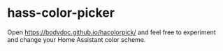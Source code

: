 # hass-color-picker

Open https://bodydoc.github.io/hacolorpick/ and feel free to experiment and change your Home Assistant color scheme.

